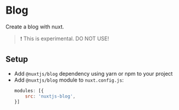 # Blog

Create a blog with nuxt.

> :exclamation: This is experimental. DO NOT USE!

## Setup

- Add `@nuxtjs/blog` dependency using yarn or npm to your project
- Add `@nuxtjs/blog` module to `nuxt.config.js`:
  ``` js
  modules: [{
      src: 'nuxtjs-blog',
  }]
  ```
